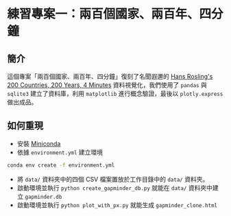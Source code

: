# 練習專案一：兩百個國家、兩百年、四分鐘

## 簡介

這個專案「兩百個國家、兩百年、四分鐘」復刻了名聞遐邇的 [Hans Rosling's 200 Countries, 200 Years, 4 Minutes](https://youtu.be/jbkSRLYSojo?si=5WkjOoiU_IPuKGsR) 資料視覺化，我們使用了 `pandas` 與 `sqlite3` 建立了資料庫，利用 `matplotlib` 進行概念驗證，最後以 `plotly.express` 做出成品。

## 如何重現

- 安裝 [Miniconda](https://docs.anaconda.com/miniconda)
- 依據 `environment.yml` 建立環境

```bash
conda env create -f environment.yml
```

- 將 `data/` 資料夾中的四個 CSV 檔案置放於工作目錄中的 `data/` 資料夾。
- 啟動環境並執行 `python create_gapminder_db.py` 就能在 `data/` 資料夾中建立 `gapminder.db`
- 啟動環境並執行 `python plot_with_px.py` 就能生成 `gapminder_clone.html`
